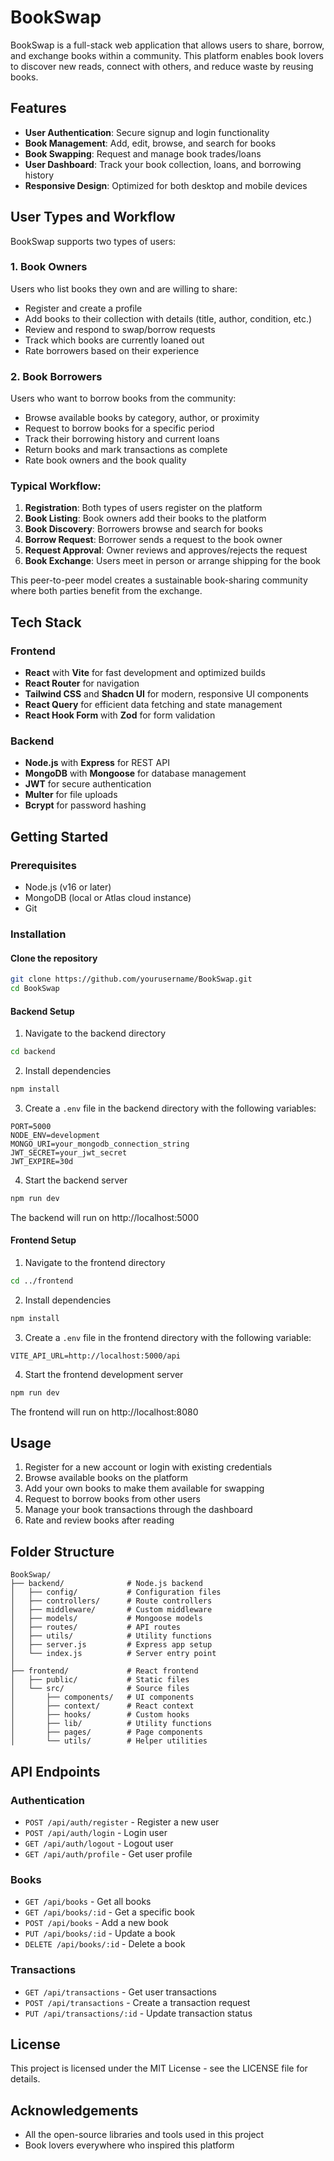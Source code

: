 # BookSwap

BookSwap is a full-stack web application that allows users to share, borrow, and exchange books within a community. This platform enables book lovers to discover new reads, connect with others, and reduce waste by reusing books.

## Features

- **User Authentication**: Secure signup and login functionality
- **Book Management**: Add, edit, browse, and search for books
- **Book Swapping**: Request and manage book trades/loans
- **User Dashboard**: Track your book collection, loans, and borrowing history
- **Responsive Design**: Optimized for both desktop and mobile devices

## User Types and Workflow

BookSwap supports two types of users:

### 1. Book Owners
Users who list books they own and are willing to share:
- Register and create a profile
- Add books to their collection with details (title, author, condition, etc.)
- Review and respond to swap/borrow requests
- Track which books are currently loaned out
- Rate borrowers based on their experience

### 2. Book Borrowers
Users who want to borrow books from the community:
- Browse available books by category, author, or proximity
- Request to borrow books for a specific period
- Track their borrowing history and current loans
- Return books and mark transactions as complete
- Rate book owners and the book quality

### Typical Workflow:

1. **Registration**: Both types of users register on the platform
2. **Book Listing**: Book owners add their books to the platform
3. **Book Discovery**: Borrowers browse and search for books
4. **Borrow Request**: Borrower sends a request to the book owner
5. **Request Approval**: Owner reviews and approves/rejects the request
6. **Book Exchange**: Users meet in person or arrange shipping for the book

This peer-to-peer model creates a sustainable book-sharing community where both parties benefit from the exchange.

## Tech Stack

### Frontend
- **React** with **Vite** for fast development and optimized builds
- **React Router** for navigation
- **Tailwind CSS** and **Shadcn UI** for modern, responsive UI components
- **React Query** for efficient data fetching and state management
- **React Hook Form** with **Zod** for form validation

### Backend
- **Node.js** with **Express** for REST API
- **MongoDB** with **Mongoose** for database management
- **JWT** for secure authentication
- **Multer** for file uploads
- **Bcrypt** for password hashing

## Getting Started

### Prerequisites
- Node.js (v16 or later)
- MongoDB (local or Atlas cloud instance)
- Git

### Installation

#### Clone the repository
```bash
git clone https://github.com/yourusername/BookSwap.git
cd BookSwap
```

#### Backend Setup
1. Navigate to the backend directory
```bash
cd backend
```

2. Install dependencies
```bash
npm install
```

3. Create a `.env` file in the backend directory with the following variables:
```
PORT=5000
NODE_ENV=development
MONGO_URI=your_mongodb_connection_string
JWT_SECRET=your_jwt_secret
JWT_EXPIRE=30d
```

4. Start the backend server
```bash
npm run dev
```

The backend will run on http://localhost:5000

#### Frontend Setup
1. Navigate to the frontend directory
```bash
cd ../frontend
```

2. Install dependencies
```bash
npm install
```

3. Create a `.env` file in the frontend directory with the following variable:
```
VITE_API_URL=http://localhost:5000/api
```

4. Start the frontend development server
```bash
npm run dev
```

The frontend will run on http://localhost:8080

## Usage

1. Register for a new account or login with existing credentials
2. Browse available books on the platform
3. Add your own books to make them available for swapping
4. Request to borrow books from other users
5. Manage your book transactions through the dashboard
6. Rate and review books after reading

## Folder Structure

```
BookSwap/
├── backend/              # Node.js backend
│   ├── config/           # Configuration files
│   ├── controllers/      # Route controllers
│   ├── middleware/       # Custom middleware
│   ├── models/           # Mongoose models
│   ├── routes/           # API routes
│   ├── utils/            # Utility functions
│   ├── server.js         # Express app setup
│   └── index.js          # Server entry point
│
├── frontend/             # React frontend
│   ├── public/           # Static files
│   └── src/              # Source files
│       ├── components/   # UI components
│       ├── context/      # React context
│       ├── hooks/        # Custom hooks
│       ├── lib/          # Utility functions
│       ├── pages/        # Page components
│       └── utils/        # Helper utilities
```

## API Endpoints

### Authentication
- `POST /api/auth/register` - Register a new user
- `POST /api/auth/login` - Login user
- `GET /api/auth/logout` - Logout user
- `GET /api/auth/profile` - Get user profile

### Books
- `GET /api/books` - Get all books
- `GET /api/books/:id` - Get a specific book
- `POST /api/books` - Add a new book
- `PUT /api/books/:id` - Update a book
- `DELETE /api/books/:id` - Delete a book

### Transactions
- `GET /api/transactions` - Get user transactions
- `POST /api/transactions` - Create a transaction request
- `PUT /api/transactions/:id` - Update transaction status

## License

This project is licensed under the MIT License - see the LICENSE file for details.

## Acknowledgements
- All the open-source libraries and tools used in this project
- Book lovers everywhere who inspired this platform 
